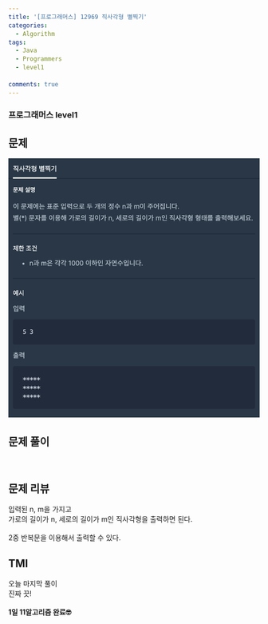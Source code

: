```yaml
---
title: '[프로그래머스] 12969 직사각형 별찍기'
categories:
  - Algorithm
tags:
  - Java
  - Programmers
  - level1

comments: true 
---
```

### 프로그래머스 level1

## 문제
 <a href="/assets/images/P12969.png"><img src="/assets/images/P12969.png"></a>
 <br/>

## 문제 풀이
<script src="https://gist.github.com/kyeahen/612459fed91d18ff8b7731338450f5fa.js"></script>
<br/>

## 문제 리뷰

입력된 n, m을 가지고 <br>
가로의 길이가 n, 세로의 길이가 m인 직사각형을 출력하면 된다. <br>
<br> 
2중 반복문을 이용해서 출력할 수 있다. <br>

## TMI

오늘 마지막 풀이 <br>
진짜 끗!<br>
<br/>
**1일 11알고리즘 완료🤓**


